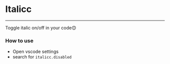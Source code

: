 # Italicc
---
Toggle italic on/off in your code😊

### How to use
- Open vscode settings
- search for `italicc.disabled`
